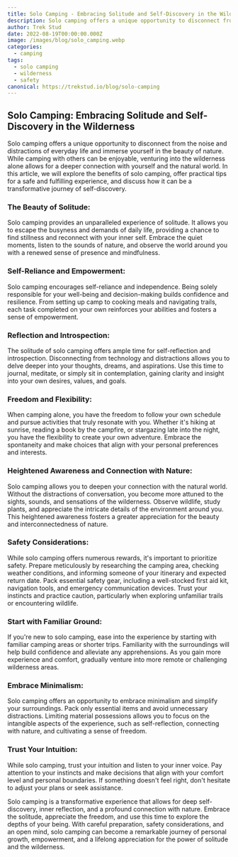 ```yaml
---
title: Solo Camping - Embracing Solitude and Self-Discovery in the Wilderness
description: Solo camping offers a unique opportunity to disconnect from the noise and distractions of everyday life and immerse yourself in the beauty of nature.
author: Trek Stud
date: 2022-08-19T00:00:00.000Z
image: /images/blog/solo_camping.webp
categories:
  - camping
tags:
  - solo camping
  - wilderness
  - safety
canonical: https://trekstud.io/blog/solo-camping
---  
```


## Solo Camping: Embracing Solitude and Self-Discovery in the Wilderness

Solo camping offers a unique opportunity to disconnect from the noise and distractions of everyday life and immerse yourself in the beauty of nature. While camping with others can be enjoyable, venturing into the wilderness alone allows for a deeper connection with yourself and the natural world. In this article, we will explore the benefits of solo camping, offer practical tips for a safe and fulfilling experience, and discuss how it can be a transformative journey of self-discovery.

### The Beauty of Solitude:
Solo camping provides an unparalleled experience of solitude. It allows you to escape the busyness and demands of daily life, providing a chance to find stillness and reconnect with your inner self. Embrace the quiet moments, listen to the sounds of nature, and observe the world around you with a renewed sense of presence and mindfulness.

### Self-Reliance and Empowerment:
Solo camping encourages self-reliance and independence. Being solely responsible for your well-being and decision-making builds confidence and resilience. From setting up camp to cooking meals and navigating trails, each task completed on your own reinforces your abilities and fosters a sense of empowerment.

### Reflection and Introspection:
The solitude of solo camping offers ample time for self-reflection and introspection. Disconnecting from technology and distractions allows you to delve deeper into your thoughts, dreams, and aspirations. Use this time to journal, meditate, or simply sit in contemplation, gaining clarity and insight into your own desires, values, and goals.

### Freedom and Flexibility:
When camping alone, you have the freedom to follow your own schedule and pursue activities that truly resonate with you. Whether it's hiking at sunrise, reading a book by the campfire, or stargazing late into the night, you have the flexibility to create your own adventure. Embrace the spontaneity and make choices that align with your personal preferences and interests.

### Heightened Awareness and Connection with Nature:
Solo camping allows you to deepen your connection with the natural world. Without the distractions of conversation, you become more attuned to the sights, sounds, and sensations of the wilderness. Observe wildlife, study plants, and appreciate the intricate details of the environment around you. This heightened awareness fosters a greater appreciation for the beauty and interconnectedness of nature.

### Safety Considerations:
While solo camping offers numerous rewards, it's important to prioritize safety. Prepare meticulously by researching the camping area, checking weather conditions, and informing someone of your itinerary and expected return date. Pack essential safety gear, including a well-stocked first aid kit, navigation tools, and emergency communication devices. Trust your instincts and practice caution, particularly when exploring unfamiliar trails or encountering wildlife.

### Start with Familiar Ground:
If you're new to solo camping, ease into the experience by starting with familiar camping areas or shorter trips. Familiarity with the surroundings will help build confidence and alleviate any apprehensions. As you gain more experience and comfort, gradually venture into more remote or challenging wilderness areas.

### Embrace Minimalism:
Solo camping offers an opportunity to embrace minimalism and simplify your surroundings. Pack only essential items and avoid unnecessary distractions. Limiting material possessions allows you to focus on the intangible aspects of the experience, such as self-reflection, connecting with nature, and cultivating a sense of freedom.

### Trust Your Intuition:
While solo camping, trust your intuition and listen to your inner voice. Pay attention to your instincts and make decisions that align with your comfort level and personal boundaries. If something doesn't feel right, don't hesitate to adjust your plans or seek assistance.

Solo camping is a transformative experience that allows for deep self-discovery, inner reflection, and a profound connection with nature. Embrace the solitude, appreciate the freedom, and use this time to explore the depths of your being. With careful preparation, safety considerations, and an open mind, solo camping can become a remarkable journey of personal growth, empowerment, and a lifelong appreciation for the power of solitude and the wilderness.

